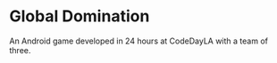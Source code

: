 Global Domination
================

An Android game developed in 24 hours at CodeDayLA with a team of three.
